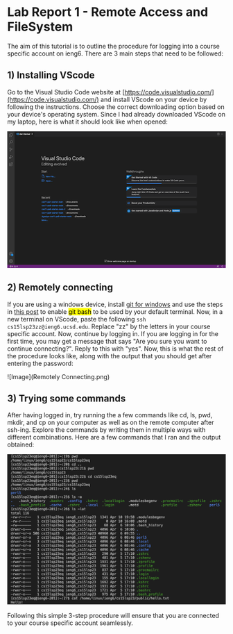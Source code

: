 # Lab Report 1 - Remote Access and FileSystem
The aim of this tutorial is to outline the procedure for logging into a course specific account on ieng6. There are 3 main steps that need to be followed:
## 1) Installing VScode
Go to the Visual Studio Code website at [https://code.visualstudio.com/](https://code.visualstudio.com/) and install VScode on your device by following the instructions. Choose the correct downloading option based on your device's operating system. Since I had already downloaded VScode on my laptop, here is what it should look like when opened:

![Image](VScode.png)
## 2) Remotely connecting
If you are using a windows device, install [git for windows](https://stackoverflow.com/questions/42606837/how-do-i-use-bash-on-windows-from-the-visual-studio-code-integrated-terminal/50527994#50527994) and use the steps in [this post](https://stackoverflow.com/questions/42606837/how-do-i-use-bash-on-windows-from-the-visual-studio-code-integrated-terminal/50527994#50527994) to enable <mark>git bash</mark> to be used by your default terminal.
Now, in a new terminal on VScode, paste the following `ssh cs15lsp23zz@ieng6.ucsd.edu`.
Replace "zz" by the letters in your course specific account. Now, continue by logging in. If you are logging in for the first time, you may get a message that says "Are you sure you want to continue connecting?". Reply to this with "yes". Now, this is what the rest of the procedure looks like, along with the output that you should get after entering the password:

![Image](Remotely Connecting.png)
## 3) Trying some commands
After having logged in, try running the a few commands like cd, ls, pwd, mkdir, and cp on your computer as well as on the remote computer after ssh-ing. Explore the commands by writing them in multiple ways with different combinations.
Here are a few commands that I ran and the output obtained:

![Image](Commands.png)

Following this simple 3-step procedure will ensure that you are connected to your course specific account seamlessly.
